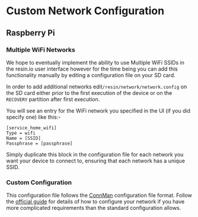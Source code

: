 # Custom Network Configuration

## Raspberry Pi

### Multiple WiFi Networks

We hope to eventually implement the ability to use Multiple WiFi SSIDs in the resin.io user interface however for the time being you can add this functionality manually by editing a configuration file on your SD card.

In order to add additional networks edit`/resin/network/network.config` on the SD card either prior to the first execution of the device or on the `RECOVERY` partition after first execution.

You will see an entry for the WiFi network you specified in the UI (if you did specify one) like this:-

```
[service_home_wifi]
Type = wifi
Name = [SSID]
Passphrase = [passphrase]
```

Simply duplicate this block in the configuration file for each network you want your device to connect to, ensuring that each network has a unique SSID.

### Custom Configuration

This configuration file follows the [ConnMan][connman] configuration file format. Follow the [official guide][connman-format] for details of how to configure your network if you have more complicated requirements than the standard configuration allows.

[connman]:http://en.wikipedia.org/wiki/ConnMan
[connman-format]:http://git.kernel.org/cgit/network/connman/connman.git/tree/doc/config-format.txt
